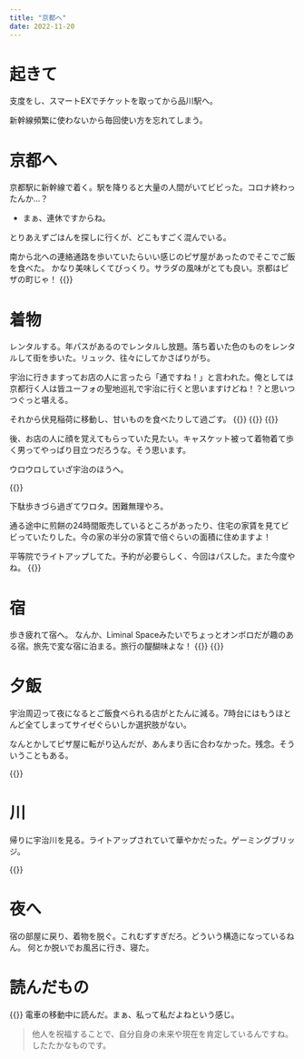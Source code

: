 ```yaml
---
title: "京都へ"
date: 2022-11-20
---
```


# 起きて
支度をし、スマートEXでチケットを取ってから品川駅へ。

新幹線頻繁に使わないから毎回使い方を忘れてしまう。
# 京都へ
京都駅に新幹線で着く。駅を降りると大量の人間がいてビビった。コロナ終わったんか...？
- まぁ、連休ですからね。

とりあえずごはんを探しに行くが、どこもすごく混んでいる。

南から北への連絡通路を歩いていたらいい感じのピザ屋があったのでそこでご飯を食べた。
かなり美味しくてびっくり。サラダの風味がとても良い。京都はピザの町じゃ！
{{<tweet user="dango_bot" id="1594297356807438336">}}

# 着物
レンタルする。年パスがあるのでレンタルし放題。落ち着いた色のものをレンタルして街を歩いた。リュック、往々にしてかさばりがち。

宇治に行きますってお店の人に言ったら「通ですね！」と言われた。俺としては京都行く人は皆ユーフォの聖地巡礼で宇治に行くと思いますけどね！？と思いつつぐっと堪える。

それから伏見稲荷に移動し、甘いものを食べたりして過ごす。
{{<tweet user="dango_bot" id="1594255862973214721">}}
{{<tweet user="dango_bot" id="1594297543508492293">}}
{{<tweet user="dango_bot" id="1594298786696028162">}}

後、お店の人に顔を覚えてもらっていた見たい。キャスケット被って着物着て歩く男ってやっぱり目立つだろうな。そう思います。

ウロウロしていざ宇治のほうへ。

{{<tweet user="dango_bot" id="1594299002555879426">}}

下駄歩きづら過ぎてワロタ。困難無理やろ。

通る途中に煎餅の24時間販売しているところがあったり、住宅の家賃を見てビビっていたりした。今の家の半分の家賃で倍ぐらいの面積に住めますよ！

平等院でライトアップしてた。予約が必要らしく、今回はパスした。また今度やね。
{{<tweet user="dango_bot" id="1594299456920641536">}}

# 宿
歩き疲れて宿へ。
なんか、Liminal Spaceみたいでちょっとオンボロだが趣のある宿。旅先で変な宿に泊まる。旅行の醍醐味よな！
{{<tweet user="dango_bot" id="1594255278643765248">}}
{{<tweet user="dango_bot" id="1594253397963964417">}}

# 夕飯
宇治周辺って夜になるとご飯食べられる店がとたんに減る。7時台にはもうほとんど全てしまってサイゼぐらいしか選択肢がない。

なんとかしてピザ屋に転がり込んだが、あんまり舌に合わなかった。残念。そういうこともある。

{{<tweet user="dango_bot" id="1594300295492030464">}}

# 川
帰りに宇治川を見る。ライトアップされていて華やかだった。ゲーミングブリッジ。

{{<tweet user="dango_bot" id="1594300055007416321">}}

# 夜へ
宿の部屋に戻り、着物を脱ぐ。これむずすぎだろ。どういう構造になっているねん。
何とか脱いでお風呂に行き、寝た。
# 読んだもの
{{<tweet user="dango_bot" id="1594220406226923520">}}
電車の移動中に読んだ。まぁ、私って私だよねという感じ。
> 他人を祝福することで、自分自身の未来や現在を肯定しているんですね。したたかなものです。